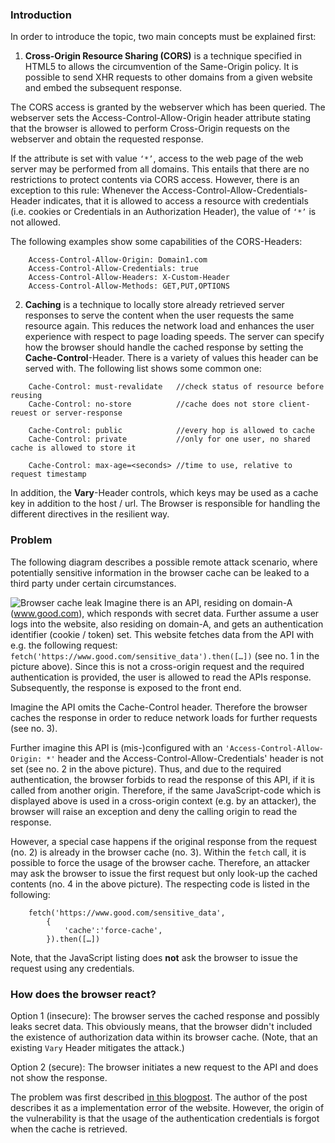 ### Introduction
In order to introduce the topic, two main concepts must be explained first:

1) **Cross-Origin Resource Sharing (CORS)** is a technique specified in HTML5 to allows the circumvention of the Same-Origin policy. It is possible to send XHR requests to other domains from a given website and embed the subsequent response.

The CORS access is granted by the webserver which has been queried. The webserver sets the Access-Control-Allow-Origin header attribute stating that the browser is allowed to perform Cross-Origin requests on the webserver and obtain the requested response.

If the attribute is set with value `` ‘*’ ``, access to the web page of the web server may be performed from all domains. This entails that there are no restrictions to protect contents via CORS access. However, there is an exception to this rule: Whenever the Access-Control-Allow-Credentials-Header indicates, that it is allowed to access a resource with credentials (i.e. cookies or Credentials in an Authorization Header), the value of ``‘*’`` is not allowed.

The following examples show some capabilities of the CORS-Headers:

```
    Access-Control-Allow-Origin: Domain1.com
    Access-Control-Allow-Credentials: true
    Access-Control-Allow-Headers: X-Custom-Header
    Access-Control-Allow-Methods: GET,PUT,OPTIONS
```

2) **Caching** is a technique to locally store already retrieved server responses to serve the content when the user requests the same resource again. This reduces the network load and enhances the user experience with respect to page loading speeds. The server can specify how the browser should handle the cached response by setting the **Cache-Control**-Header. There is a variety of values this header can be served with. The following list shows some common one:

```
    Cache-Control: must-revalidate   //check status of resource before reusing
    Cache-Control: no-store          //cache does not store client-reuest or server-response

    Cache-Control: public            //every hop is allowed to cache
    Cache-Control: private           //only for one user, no shared cache is allowed to store it

    Cache-Control: max-age=<seconds> //time to use, relative to request timestamp
```
In addition, the **Vary**-Header controls, which keys may be used as a cache key in addition to the host / url. The Browser is responsible for handling the different directives in the resilient way.


### Problem
The following diagram describes a possible remote attack scenario, where potentially sensitive information in the browser cache can be leaked to a third party under certain circumstances.

![Browser cache leak](/assets/browser-cache-leak.png)
Imagine there is an API, residing on domain-A (www.good.com), which responds with secret data. Further assume a user logs into the website, also residing on domain-A, and gets an authentication identifier (cookie / token) set. This website fetches data from the API with e.g. the following request: ``fetch('https://www.good.com/sensitive_data').then([…])`` (see no. 1 in the picture above). Since this is not a cross-origin request and the required authentication is provided, the user is allowed to read the APIs response. Subsequently, the response is exposed to the front end.

Imagine the API omits the Cache-Control header. Therefore the browser caches the response in order to reduce network loads for further requests (see no. 3).

Further imagine this API is (mis-)configured with an ``'Access-Control-Allow-Origin: *'`` header and the Access-Control-Allow-Credentials' header is not set (see no. 2 in the above picture). Thus, and due to the required authentication, the browser forbids to read the response of this API, if it is called from another origin. Therefore, if the same JavaScript-code which is displayed above is used in a cross-origin context (e.g. by an attacker), the browser will raise an exception and deny the calling origin to read the response.

However, a special case happens if the original response from the request (no. 2) is already in the browser cache (no. 3). Within the ``fetch`` call, it is possible to force the usage of the browser cache. Therefore, an attacker may ask the browser to issue the first request but only look-up the cached contents (no. 4 in the above picture). The respecting code is listed in the following:

```
    fetch('https://www.good.com/sensitive_data',
        {
            'cache':'force-cache',
        }).then([…])
```

Note, that the JavaScript listing does **not** ask the browser to issue the request using any credentials.

### How does the browser react?

Option 1 (insecure): The browser serves the cached response and possibly leaks secret data. This obviously means, that the browser didn't included the existence of authorization data within its browser cache. (Note, that an existing ``Vary`` Header mitigates the attack.)

Option 2 (secure): The browser initiates a new request to the API and does not show the response.

The problem was first described [in this blogpost](https://enumerated.wordpress.com/2019/12/24/sop-bypass-via-browser-cache/). The author of the post describes it as a implementation error of the website. However, the origin of the vulnerability is that the usage of the authentication credentials is forgot when the cache is retrieved.